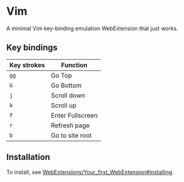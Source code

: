 # Vim

A minimal Vim key-binding emulation WebExtension that just works.

## Key bindings

|Key strokes| Function |
|---|---|
|`gg`| Go Top |
|`G`| Go Bottom |
|`j` | Scroll down |
|`k` | Scroll up |
|`f` | Enter Fullscreen |
|`r` | Refresh page |
|`b`| Go to site root |

## Installation

To install, see [WebExtensions/Your_first_WebExtension#installing](https://developer.mozilla.org/en-US/docs/Mozilla/Add-ons/WebExtensions/Your_first_WebExtension#installing).
